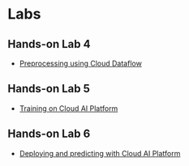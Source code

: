 # Labs

## Hands-on Lab 4

- [Preprocessing using Cloud Dataflow](./Labs/4_preproc.ipynb)

## Hands-on Lab 5

- [Training on Cloud AI Platform](./Labs/5_train.ipynb)

## Hands-on Lab 6

- [Deploying and predicting with Cloud AI Platform](./Labs/6_deploy.ipynb)